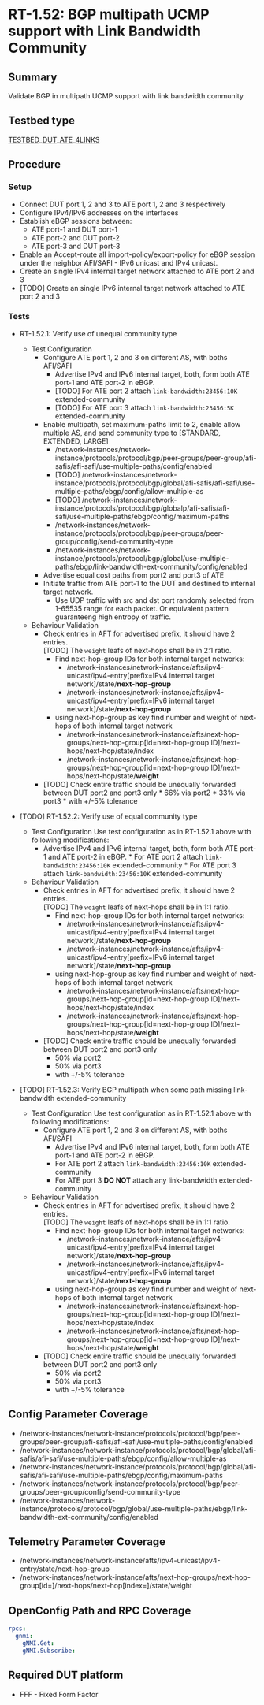 # RT-1.52: BGP multipath UCMP support with Link Bandwidth Community

## Summary

Validate BGP in multipath UCMP support with link bandwidth community

## Testbed type

[TESTBED_DUT_ATE_4LINKS](https://github.com/openconfig/featureprofiles/blob/main/topologies/atedut_4.testbed)

## Procedure

### Setup

*   Connect DUT port 1, 2 and 3 to ATE port 1, 2 and 3 respectively
*   Configure IPv4/IPv6 addresses on the interfaces
*   Establish eBGP sessions between:
    *   ATE port-1 and DUT port-1
    *   ATE port-2 and DUT port-2
    *   ATE port-3 and DUT port-3
*   Enable an Accept-route all import-policy/export-policy for eBGP session
    under the neighbor AFI/SAFI - IPv6 unicast and IPv4 unicast.
*   Create an single IPv4 internal target network attached to ATE port 2 and 3
*   [TODO] Create an single IPv6 internal target network attached to ATE port 2 and 3


### Tests

*   RT-1.52.1: Verify use of unequal community type

    *   Test Configuration
        *   Configure ATE port 1, 2 and 3 on different AS, with boths AFI/SAFI
            * Advertise IPv4 and IPv6 internal target, both, form both ATE port-1 and ATE port-2 in eBGP.
            * [TODO] For ATE port 2 attach `link-bandwidth:23456:10K` extended-community
            * [TODO] For ATE port 3 attach `link-bandwidth:23456:5K` extended-community
        *   Enable multipath, set maximum-paths limit to 2, enable allow multiple
            AS, and send community type to [STANDARD, EXTENDED, LARGE]
            *   /network-instances/network-instance/protocols/protocol/bgp/peer-groups/peer-group/afi-safis/afi-safi/use-multiple-paths/config/enabled
            *   [TODO] /network-instances/network-instance/protocols/protocol/bgp/global/afi-safis/afi-safi/use-multiple-paths/ebgp/config/allow-multiple-as
            *   [TODO] /network-instances/network-instance/protocols/protocol/bgp/globalp/afi-safis/afi-safi/use-multiple-paths/ebgp/config/maximum-paths
            *   /network-instances/network-instance/protocols/protocol/bgp/peer-groups/peer-group/config/send-community-type
            *   /network-instances/network-instance/protocols/protocol/bgp/global/use-multiple-paths/ebgp/link-bandwidth-ext-community/config/enabled
        *   Advertise equal cost paths from port2 and port3 of ATE
        *   Initiate traffic from ATE port-1 to the DUT and destined to internal
            target network. 
            *   Use UDP traffic with src and dst port randomly selected from 1-65535 range for each packet. Or equivalent pattern guaranteeng high entropy of traffic.
    * Behaviour Validation
        *   Check entries in AFT for advertised prefix, it should have 2 entries.\
            [TODO] The `weight` leafs of next-hops shall be in 2:1 ratio.
            *   Find next-hop-group IDs for both internal target networks:
                *   /network-instances/network-instance/afts/ipv4-unicast/ipv4-entry[prefix=IPv4 internal target network]/state/**next-hop-group**
                *   /network-instances/network-instance/afts/ipv4-unicast/ipv4-entry[prefix=IPv6 internal target network]/state/**next-hop-group**
            *   using next-hop-group as key find number and weight of next-hops of both internal target network
                *   /network-instances/network-instance/afts/next-hop-groups/next-hop-group[id=next-hop-group ID]/next-hops/next-hop/state/index
                *   /network-instances/network-instance/afts/next-hop-groups/next-hop-group[id=next-hop-group ID]/next-hops/next-hop/state/**weight**
        *   [TODO] Check entire traffic should  be unequally forwarded between DUT
            port2 and port3 only
                *   66% via port2
                *   33% via port3
                *   with +/-5% tolerance

*   [TODO] RT-1.52.2: Verify use of equal community type

    *   Test Configuration
        Use test configuration as in RT-1.52.1 above with following modifications:
        * Advertise IPv4 and IPv6 internal target, both, form both ATE port-1 and ATE port-2 in eBGP.
                * For ATE port 2 attach `link-bandwidth:23456:10K` extended-community
                * For ATE port 3 attach `link-bandwidth:23456:10K` extended-community
    *   Behaviour Validation
        *   Check entries in AFT for advertised prefix, it should have 2 entries.\
            [TODO] The `weight` leafs of next-hops shall be in 1:1 ratio.
            *   Find next-hop-group IDs for both internal target networks:
                *   /network-instances/network-instance/afts/ipv4-unicast/ipv4-entry[prefix=IPv4 internal target network]/state/**next-hop-group**
                *   /network-instances/network-instance/afts/ipv4-unicast/ipv4-entry[prefix=IPv6 internal target network]/state/**next-hop-group**
            *   using next-hop-group as key find number and weight of next-hops of both internal target network
                *   /network-instances/network-instance/afts/next-hop-groups/next-hop-group[id=next-hop-group ID]/next-hops/next-hop/state/index
                *   /network-instances/network-instance/afts/next-hop-groups/next-hop-group[id=next-hop-group ID]/next-hops/next-hop/state/**weight**
        *   [TODO] Check entire traffic should  be unequally forwarded between DUT
            port2 and port3 only
            *   50% via port2
            *   50% via port3
            *   with +/-5% tolerance

*   [TODO] RT-1.52.3: Verify BGP multipath when some path missing link-bandwidth extended-community

    *   Test Configuration
        Use test configuration as in RT-1.52.1 above with following modifications:
        *   Configure ATE port 1, 2 and 3 on different AS, with boths AFI/SAFI
            * Advertise IPv4 and IPv6 internal target, both, form both ATE port-1 and ATE port-2 in eBGP.
            * For ATE port 2 attach `link-bandwidth:23456:10K` extended-community
            * For ATE port 3 **DO NOT** attach any link-bandwidth extended-community
    *   Behaviour Validation
        *   Check entries in AFT for advertised prefix, it should have 2 entries.\
            [TODO] The `weight` leafs of next-hops shall be in 1:1 ratio.
            *   Find next-hop-group IDs for both internal target networks:
                *   /network-instances/network-instance/afts/ipv4-unicast/ipv4-entry[prefix=IPv4 internal target network]/state/**next-hop-group**
                *   /network-instances/network-instance/afts/ipv4-unicast/ipv4-entry[prefix=IPv6 internal target network]/state/**next-hop-group**
            *   using next-hop-group as key find number and weight of next-hops of both internal target network
                *   /network-instances/network-instance/afts/next-hop-groups/next-hop-group[id=next-hop-group ID]/next-hops/next-hop/state/index
                *   /network-instances/network-instance/afts/next-hop-groups/next-hop-group[id=next-hop-group ID]/next-hops/next-hop/state/**weight**
        *   [TODO] Check entire traffic should  be unequally forwarded between DUT
            port2 and port3 only
            *   50% via port2
            *   50% via port3
            *   with +/-5% tolerance


## Config Parameter Coverage

*   /network-instances/network-instance/protocols/protocol/bgp/peer-groups/peer-group/afi-safis/afi-safi/use-multiple-paths/config/enabled
*   /network-instances/network-instance/protocols/protocol/bgp/global/afi-safis/afi-safi/use-multiple-paths/ebgp/config/allow-multiple-as
*   /network-instances/network-instance/protocols/protocol/bgp/global/afi-safis/afi-safi/use-multiple-paths/ebgp/config/maximum-paths
*   /network-instances/network-instance/protocols/protocol/bgp/peer-groups/peer-group/config/send-community-type
*   /network-instances/network-instance/protocols/protocol/bgp/global/use-multiple-paths/ebgp/link-bandwidth-ext-community/config/enabled

## Telemetry Parameter Coverage

*   /network-instances/network-instance/afts/ipv4-unicast/ipv4-entry/state/next-hop-group
*   /network-instances/network-instance/afts/next-hop-groups/next-hop-group[id=<id>]/next-hops/next-hop[index=<index>]/state/weight

## OpenConfig Path and RPC Coverage

```yaml
rpcs:
  gnmi:
    gNMI.Get:
    gNMI.Subscribe:
```
## Required DUT platform

*   FFF - Fixed Form Factor

